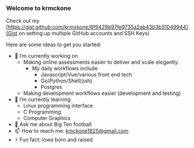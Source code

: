 ### Welcome to krmckone

<!--
**krmckone/krmckone** is a ✨ _special_ ✨ repository because its `README.md` (this file) appears on your GitHub profile.
-->

Check out my [https://gist.github.com/krmckone/6f9429b97fe9735a2ab43b3b31049944](Gist on setting up multiple GitHub accounts and SSH Keys)

Here are some ideas to get you started:

- 🔭 I’m currently working on 
     * Making online assessments easier to deliver and scale elegantly.
        * My daily workflows include
          * Javascript/Vue/various front end tech
          * Go/Python/Shell(zsh)
          * Postgres
     * Making development workflows easier (development and testing)
- 🌱 I’m currently learning
  * Linux programming interface
  * C Programming
  * Computer Graphics
- 💬 Ask me about Big Ten football
- 📫 How to reach me: kmckone1825@gmail.com
- ⚡ Fun fact: Iowa born and raised

